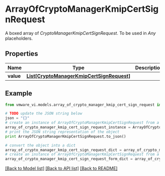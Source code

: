# ArrayOfCryptoManagerKmipCertSignRequest

A boxed array of *CryptoManagerKmipCertSignRequest*. To be used in *Any* placeholders. 

## Properties
Name | Type | Description | Notes
------------ | ------------- | ------------- | -------------
**value** | [**List[CryptoManagerKmipCertSignRequest]**](CryptoManagerKmipCertSignRequest.md) |  | 

## Example

```python
from vmware_vi.models.array_of_crypto_manager_kmip_cert_sign_request import ArrayOfCryptoManagerKmipCertSignRequest

# TODO update the JSON string below
json = "{}"
# create an instance of ArrayOfCryptoManagerKmipCertSignRequest from a JSON string
array_of_crypto_manager_kmip_cert_sign_request_instance = ArrayOfCryptoManagerKmipCertSignRequest.from_json(json)
# print the JSON string representation of the object
print ArrayOfCryptoManagerKmipCertSignRequest.to_json()

# convert the object into a dict
array_of_crypto_manager_kmip_cert_sign_request_dict = array_of_crypto_manager_kmip_cert_sign_request_instance.to_dict()
# create an instance of ArrayOfCryptoManagerKmipCertSignRequest from a dict
array_of_crypto_manager_kmip_cert_sign_request_form_dict = array_of_crypto_manager_kmip_cert_sign_request.from_dict(array_of_crypto_manager_kmip_cert_sign_request_dict)
```
[[Back to Model list]](../README.md#documentation-for-models) [[Back to API list]](../README.md#documentation-for-api-endpoints) [[Back to README]](../README.md)


